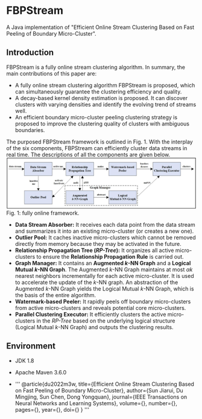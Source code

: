 # FBPStream
A Java implementation of "Efficient Online Stream Clustering Based on Fast Peeling of Boundary Micro-Cluster".

## Introduction
FBPStream is a fully online stream clustering algorithm. In summary, the main contributions of this paper are:

- A fully online stream clustering algorithm FBPStream is proposed, which can simultaneously guarantee the clustering efficiency and quality.
- A decay-based kernel density estimation is proposed. It can discover clusters with varying densities and identify the evolving trend of streams well.
- An efficient boundary micro-cluster peeling clustering strategy is proposed to improve the clustering quality of clusters with ambiguous boundaries.

The purposed FBPStream framework is outlined in Fig. 1. With the interplay of the six components, FBPStream can efficiently cluster data streams in real time. The descriptions of all the components are given below.
![framework.](fig/framework.jpg?v=1&type=image)
Fig. 1: fully online framework.

- __Data Stream Absorber:__ It receives each data point from the data stream and summarizes it into an existing micro-cluster (or creates a new one).
- __Outlier Pool:__ It caches inactive micro-clusters which cannot be removed directly from memory because they may be activated in the future.
- __Relationship Propagation Tree (_RP-Tree_):__ It organizes all active micro-clusters to ensure the __Relationship Propagation Rule__ is carried out.
- __Graph Manager:__ It contains an __Augmented $k$-NN Graph__ and a __Logical Mutual $k$-NN Graph__. The Augmented $k$-NN Graph maintains at most $\alpha k$ nearest neighbors incrementally for each active micro-cluster. It is used to accelerate the update of the $k$-NN graph. An abstraction of the Augmented $k$-NN Graph yields the Logical Mutual $k$-NN Graph, which is the basis of the entire algorithm.
- __Watermark-based Peeler:__ It rapidly peels off boundary micro-clusters from active micro-clusters and reveals potential core micro-clusters.
- __Parallel Clustering Executor:__ It efficiently clusters the active micro-clusters in the _RP-Tree_ based on the underlying logical structure (Logical Mutual $k$-NN Graph) and outputs the clustering results.

## Environment
- JDK 1.8
- Apache Maven 3.6.0

- '''
@article{du2022m3w,
  title={Efficient Online Stream Clustering Based on Fast Peeling of Boundary Micro-Cluster},
  author={Sun Jiarui, Du Mingjing, Sun Chen, Dong Yongquan},
  journal={IEEE Transactions on Neural Networks and Learning Systems},
  volume={},
  number={},
  pages={},
  year={},
  doi={}
}
'''
